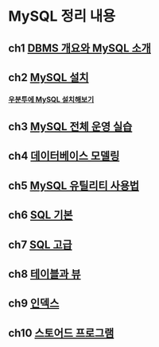 # MySQL 정리 내용

## ch1 [DBMS 개요와 MySQL 소개](/DataBase/dbms_basic.md)

## ch2 [MySQL 설치](/DataBase/install.md)

#### [우분투에 MySQL 설치해보기](/DataBase/install_ubuntu.md)

## ch3 [MySQL 전체 운영 실습](/DataBase/mysql_basic.md)

## ch4 [데이터베이스 모델링](/DataBase/db_modeling.md)

## ch5 [MySQL 유틸리티 사용법](/DataBase/utilities.md)

## ch6 [SQL 기본](/DataBase/sql_basic.md)

## ch7 [SQL 고급](/DataBase/sql_advanced.md)

## ch8 [테이블과 뷰](/DataBase/table_and_view.md)

## ch9 [인덱스](/DataBase/index.md)

## ch10 [스토어드 프로그램](/DataBase/stored_procedure.md)
